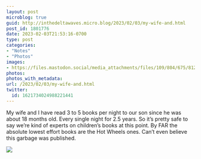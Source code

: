```yaml
---
layout: post
microblog: true
guid: http://inthedeltawaves.micro.blog/2023/02/03/my-wife-and.html
post_id: 1801776
date: 2023-02-03T21:53:16-0700
type: post
categories:
- "Notes"
- "Photos"
images:
- https://files.mastodon.social/media_attachments/files/109/804/675/812/897/357/original/22ac2d9b9e664350.png
photos:
photos_with_metadata:
url: /2023/02/03/my-wife-and.html
twitter:
  id: 1621734024988221441
---
```

<p>My wife and I have read 3 to 5 books per night to our son since he was about 18 months old. Every single night for 2.5 years. So it’s pretty safe to say we’re kind of experts on children’s books at this point. By FAR the absolute lowest effort books are the Hot Wheels ones. Can’t even believe this garbage was published.</p><p><img src="https://files.mastodon.social/media_attachments/files/109/804/675/812/897/357/original/22ac2d9b9e664350.png">
